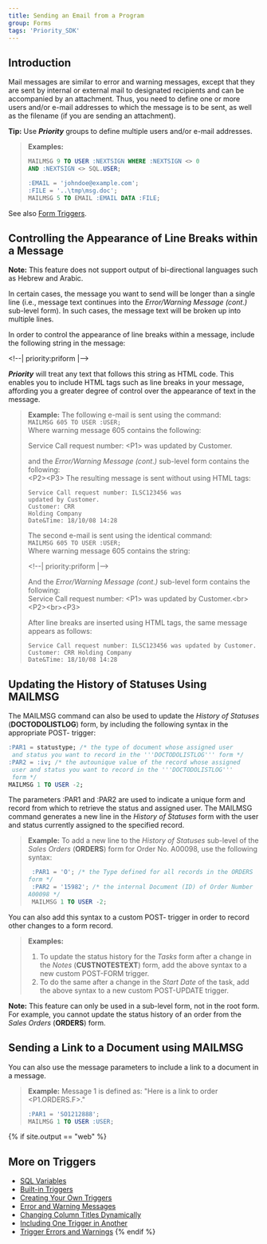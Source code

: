 ```yaml
---
title: Sending an Email from a Program
group: Forms
tags: 'Priority_SDK'
---
```


## Introduction

Mail messages are similar to error and warning messages, except that
they are sent by internal or external mail to designated recipients and
can be accompanied by an attachment. Thus, you need to define one or
more users and/or e-mail addresses to which the message is to be sent,
as well as the filename (if you are sending an attachment).

**Tip:** Use ***Priority*** groups to define multiple users and/or
e-mail addresses.

> **Examples:**
> ```sql
> MAILMSG 9 TO USER :NEXTSIGN WHERE :NEXTSIGN <> 0 
> AND :NEXTSIGN <> SQL.USER;
> ```
> ```sql
> :EMAIL = 'johndoe@example.com';
> :FILE = '..\tmp\msg.doc';
> MAILMSG 5 TO EMAIL :EMAIL DATA :FILE; 
> ```

See also [Form Triggers](Form-Triggers ).

## Controlling the Appearance of Line Breaks within a Message 


**Note:** This feature does not support output of bi-directional
languages such as Hebrew and Arabic.


In certain cases, the message you want to send will be longer than a
single line (i.e., message text continues into the *Error/Warning
Message (cont.)* sub-level form). In such cases, the message text will
be broken up into multiple lines.

In order to control the appearance of line breaks within a message,
include the following string in the message:

\<!\--\| priority:priform \|\--\>

***Priority*** will treat any text that follows this string as HTML
code. This enables you to include HTML tags such as line breaks in your
message, affording you a greater degree of control over the appearance
of text in the message.

> **Example:** The following e-mail is sent using the command:\
> `MAILMSG 605 TO USER :USER;`\
> Where warning message 605 contains the following:
>
> Service Call request number: \<P1\> was updated by Customer.
>
> and the *Error/Warning Message (cont.)* sub-level form contains the
> following:\
> \<P2\>\<P3\>
> The resulting message is sent without using HTML tags:
> ```
> Service Call request number: ILSC123456 was
> updated by Customer.
> Customer: CRR
> Holding Company
> Date&Time: 18/10/08 14:28
> ```
>
> The second e-mail is sent using the identical command:\
> `MAILMSG 605 TO USER :USER;`\
> Where warning message 605 contains the string:
>
> \<!\--\| priority:priform \|\--\>
>
> And the *Error/Warning Message (cont.)* sub-level form contains the
> following:\
> Service Call request number: \<P1\> was updated by
> Customer.\<br>\<P2>\<br>\<P3>
>
> After line breaks are inserted using HTML tags, the same message
> appears as follows:
> ```
> Service Call request number: ILSC123456 was updated by Customer.
> Customer: CRR Holding Company
> Date&Time: 18/10/08 14:28
> ```

## Updating the History of Statuses Using MAILMSG 

The MAILMSG command can also be used to update the *History of Statuses*
(**DOCTODOLISTLOG**) form, by including the following syntax in the
appropriate POST- trigger:

```sql
:PAR1 = statustype; /* the type of document whose assigned user
 and status you want to record in the '''DOCTODOLISTLOG''' form */
:PAR2 = :iv; /* the autounique value of the record whose assigned
 user and status you want to record in the '''DOCTODOLISTLOG''' 
 form */
MAILMSG 1 TO USER -2;
```

The parameters :PAR1 and :PAR2 are used to indicate a unique form and record from which to retrieve the status and assigned user. The MAILMSG command generates a new line in the *History of Statuses* form with the user and status currently assigned to the specified record.

> **Example:** To add a new line to the *History of Statuses* sub-level of the *Sales Orders* (**ORDERS**) form for Order No. A00098, use the following syntax:
>
> ```sql
>  :PAR1 = 'O'; /* the Type defined for all records in the ORDERS
> form */ 
>  :PAR2 = '15982'; /* the internal Document (ID) of Order Number
> A00098 */ 
>  MAILMSG 1 TO USER -2;
> ```

You can also add this syntax to a custom POST- trigger in order to
record other changes to a form record.

> **Examples:**
>
> 1.  To update the status history for the *Tasks* form after a change in the *Notes* (**CUSTNOTESTEXT**) form, add the above syntax to a new custom POST-FORM trigger.
> 2.  To do the same after a change in the *Start Date* of the task, add the above syntax to a new custom POST-UPDATE trigger.


**Note:** This feature can only be used in a sub-level form, not in the root form. For example, you cannot update the status history of an order from the *Sales Orders* (**ORDERS**) form.


## Sending a Link to a Document using MAILMSG 

You can also use the message parameters to include a link to a document in a message.

> **Example:** Message 1 is defined as: \"Here is a link to order
> \<P1.ORDERS.F>.\"
>
> ```sql
> :PAR1 = 'SO1212888'; 
> MAILMSG 1 TO USER :USER; 
> ```

{% if site.output == "web" %}
## More on Triggers 

-   [SQL Variables](SQL-Variables )
-   [Built-in Triggers](Built-in-Triggers )
-   [Creating Your Own Triggers](Creating-your-Triggers )
-   [Error and Warning Messages](Errors-and-Warnings )
-   [Changing Column Titles Dynamically](Dynamic-Column-Titles )
-   [Including One Trigger in Another](Include-Triggers )
-   [Trigger Errors and Warnings](Trigger-Errors )
{% endif %}